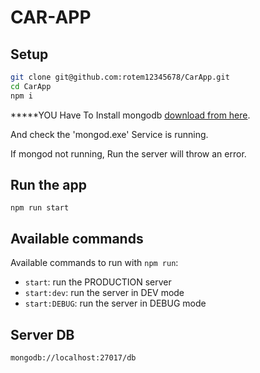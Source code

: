 # CAR-APP

## Setup

```bash
git clone git@github.com:rotem12345678/CarApp.git
cd CarApp
npm i
```

*****YOU Have To Install mongodb [download from here](https://docs.mongodb.com/manual/tutorial/install-mongodb-on-windows/).


And check the 'mongod.exe' Service is running.


If mongod not running, Run the server will throw an error.



## Run the app

   ```
   npm run start
   ```

## Available commands

Available commands to run with `npm run`:

 - `start`:  run the PRODUCTION server
 - `start:dev`: run the server in DEV mode
 - `start:DEBUG`: run the server in DEBUG mode

## Server DB
```
mongodb://localhost:27017/db
```
